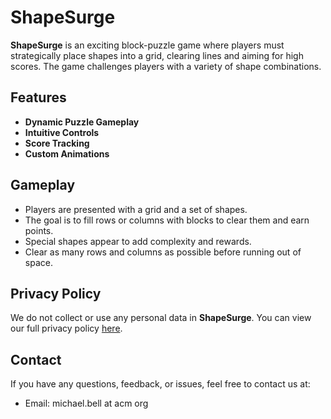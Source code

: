 # ShapeSurge

**ShapeSurge** is an exciting block-puzzle game where players must strategically place shapes into a grid, clearing lines and aiming for high scores. The game challenges players with a variety of shape combinations.

## Features
- **Dynamic Puzzle Gameplay**
- **Intuitive Controls**
- **Score Tracking**
- **Custom Animations**

## Gameplay
- Players are presented with a grid and a set of shapes.
- The goal is to fill rows or columns with blocks to clear them and earn points.
- Special shapes appear to add complexity and rewards.
- Clear as many rows and columns as possible before running out of space.

## Privacy Policy
We do not collect or use any personal data in **ShapeSurge**. You can view our full privacy policy [here](link-to-privacy-policy).

## Contact
If you have any questions, feedback, or issues, feel free to contact us at:

- Email: michael.bell at acm org

